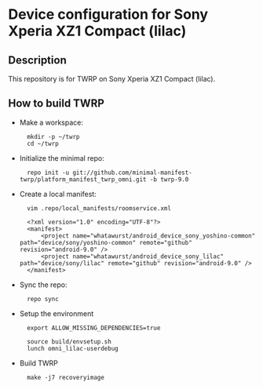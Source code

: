 Device configuration for Sony Xperia XZ1 Compact (lilac)
========================================================

Description
-----------

This repository is for TWRP on Sony Xperia XZ1 Compact (lilac).

How to build TWRP
----------------------

* Make a workspace:

        mkdir -p ~/twrp
        cd ~/twrp

* Initialize the minimal repo:

        repo init -u git://github.com/minimal-manifest-twrp/platform_manifest_twrp_omni.git -b twrp-9.0

* Create a local manifest:

        vim .repo/local_manifests/roomservice.xml

        <?xml version="1.0" encoding="UTF-8"?>
        <manifest>
            <project name="whatawurst/android_device_sony_yoshino-common" path="device/sony/yoshino-common" remote="github" revision="android-9.0" />
            <project name="whatawurst/android_device_sony_lilac" path="device/sony/lilac" remote="github" revision="android-9.0" />
        </manifest>

* Sync the repo:

        repo sync

* Setup the environment

        export ALLOW_MISSING_DEPENDENCIES=true

        source build/envsetup.sh
        lunch omni_lilac-userdebug

* Build TWRP

        make -j7 recoveryimage
